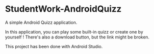 # StudentWork-AndroidQuizz

A simple Android Quizz application.

In this application, you can play some built-in quizz or create one by yourself !
There's also a download button, but the link might be broken.

This project has been done with Android Studio.
